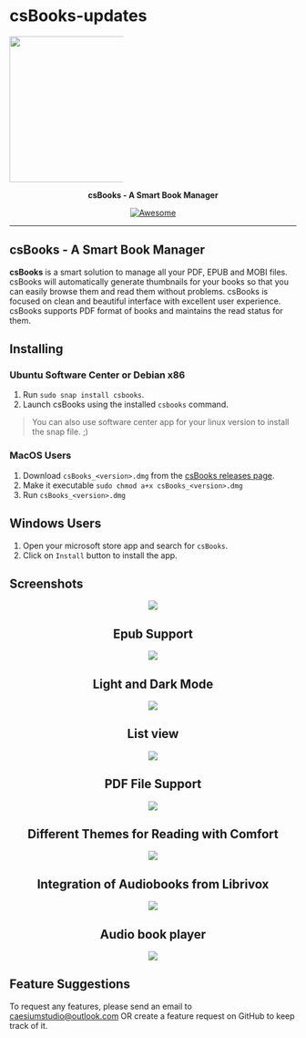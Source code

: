 # csBooks-updates
<p align="center" style="width: 200px;">
<img src="https://raw.githubusercontent.com/caesiumstudio/csBooks-updates/master/assets/icons/512x512.png" width="256">
</p>
<p align="center">
  <b>csBooks - A Smart Book Manager</b>
</p>

<p align="center">
    <a href="https://github.com/sindresorhus/awesome-electron"><img alt="Awesome" src="https://cdn.rawgit.com/sindresorhus/awesome/d7305f38d29fed78fa85652e3a63e154dd8e8829/media/badge.svg"></a>

</p>

----

## csBooks - A Smart Book Manager

**csBooks** is a smart solution to manage all your PDF, EPUB and MOBI files. csBooks will automatically generate thumbnails for your books so that you can easily browse them and read them without problems. csBooks is focused on clean and beautiful interface with excellent user experience. csBooks supports PDF format of books and maintains the read status for them.

## Installing

### Ubuntu Software Center or Debian x86

1. Run `sudo snap install csbooks`.
2. Launch csBooks using the installed `csbooks` command.

> You can also use software center app for your linux version to install the snap file. ;)

### MacOS Users

1. Download `csBooks_<version>.dmg` from the [csBooks releases page](https://github.com/caesiumstudio/csBooks-updates/releases).
2. Make it executable `sudo chmod a+x csBooks_<version>.dmg`
3. Run `csBooks_<version>.dmg`

## Windows Users

1. Open your microsoft store app and search for `csBooks`.
2. Click on `Install` button to install the app.

## Screenshots
<div align="center">
<img src="https://raw.githubusercontent.com/caesiumstudio/csBooks-updates/master/assets/screenshots/hero.png">
<h2>Epub Support</h2>
<img src="https://raw.githubusercontent.com/caesiumstudio/csBooks-updates/master/assets/screenshots/epub-viewer.png">
<h2>Light and Dark Mode</h2>
<img src="https://raw.githubusercontent.com/caesiumstudio/csBooks-updates/master/assets/screenshots/dark-mode.png">
<h2>List view</h2>
<img src="https://raw.githubusercontent.com/caesiumstudio/csBooks-updates/master/assets/screenshots/list-view.png">
<h2>PDF File Support</h2>
<img src="https://raw.githubusercontent.com/caesiumstudio/csBooks-updates/master/assets/screenshots/pdf-viewer.png">
<h2>Different Themes for Reading with Comfort</h2>
<img src="https://raw.githubusercontent.com/caesiumstudio/csBooks-updates/master/assets/screenshots/themes.png">
<h2>Integration of Audiobooks from Librivox</h2>
<img src="https://raw.githubusercontent.com/caesiumstudio/csBooks-updates/master/assets/screenshots/audio-books.png">
<h2>Audio book player</h2>
<img src="https://raw.githubusercontent.com/caesiumstudio/csBooks-updates/master/assets/screenshots/audio-book-player.png">
</div>

## Feature Suggestions
To request any features, please send an email to caesiumstudio@outlook.com OR create a feature request on GitHub to keep track of it.
